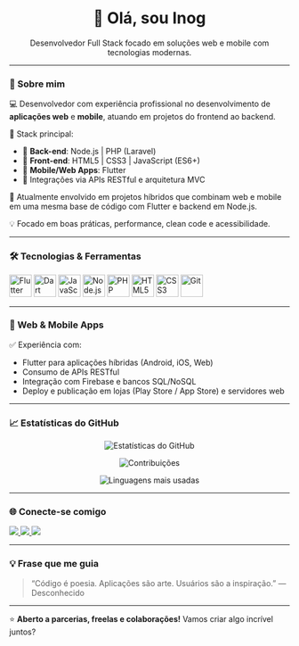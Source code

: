 <h1 align="center">👋 Olá, sou Inog</h1>
<p align="center">
  Desenvolvedor Full Stack focado em soluções web e mobile com tecnologias modernas.
</p>

---

### 🚀 Sobre mim

💻 Desenvolvedor com experiência profissional no desenvolvimento de **aplicações web** e **mobile**, atuando em projetos do frontend ao backend.

🧩 Stack principal:

- 🧠 **Back-end**: Node.js | PHP (Laravel)
- 🎨 **Front-end**: HTML5 | CSS3 | JavaScript (ES6+)
- 📱 **Mobile/Web Apps**: Flutter
- 🔗 Integrações via APIs RESTful e arquitetura MVC

🔭 Atualmente envolvido em projetos híbridos que combinam web e mobile em uma mesma base de código com Flutter e backend em Node.js.

💡 Focado em boas práticas, performance, clean code e acessibilidade.

---

### 🛠️ Tecnologias & Ferramentas

<p align="left">
  <img src="https://cdn.jsdelivr.net/gh/devicons/devicon/icons/flutter/flutter-original.svg" width="40" alt="Flutter" />
  <img src="https://cdn.jsdelivr.net/gh/devicons/devicon/icons/dart/dart-original.svg" width="40" alt="Dart" />
  <img src="https://cdn.jsdelivr.net/gh/devicons/devicon/icons/javascript/javascript-original.svg" width="40" alt="JavaScript" />
  <img src="https://cdn.jsdelivr.net/gh/devicons/devicon/icons/nodejs/nodejs-original.svg" width="40" alt="Node.js" />
  <img src="https://cdn.jsdelivr.net/gh/devicons/devicon/icons/php/php-original.svg" width="40" alt="PHP" />
  <img src="https://cdn.jsdelivr.net/gh/devicons/devicon/icons/html5/html5-original.svg" width="40" alt="HTML5" />
  <img src="https://cdn.jsdelivr.net/gh/devicons/devicon/icons/css3/css3-original.svg" width="40" alt="CSS3" />
  <img src="https://cdn.jsdelivr.net/gh/devicons/devicon/icons/git/git-original.svg" width="40" alt="Git" />
</p>

---

### 📱 Web & Mobile Apps

✅ Experiência com:

- Flutter para aplicações híbridas (Android, iOS, Web)
- Consumo de APIs RESTful
- Integração com Firebase e bancos SQL/NoSQL
- Deploy e publicação em lojas (Play Store / App Store) e servidores web

---

### 📈 Estatísticas do GitHub

<p align="center">
  <img src="https://github-readme-stats.vercel.app/api?username=ismaellnog&show_icons=true&theme=tokyonight" alt="Estatísticas do GitHub" />
</p>
<p align="center">
  <img src="https://github-readme-streak-stats.herokuapp.com/?user=ismaellnog&theme=tokyonight" alt="Contribuições" />
</p>
<p align="center">
  <img src="https://github-readme-stats.vercel.app/api/top-langs/?username=ismaellnog&layout=compact&theme=tokyonight" alt="Linguagens mais usadas" />
</p>

---

### 🌐 Conecte-se comigo

<p align="left">
  <a href="https://www.linkedin.com/in/ismaellnog" target="_blank">
    <img src="https://img.shields.io/badge/-LinkedIn-0A66C2?style=for-the-badge&logo=linkedin&logoColor=white" />
  </a>
  <a href="mailto:ismaell.nog@gmail.com">
    <img src="https://img.shields.io/badge/-Email-EA4335?style=for-the-badge&logo=gmail&logoColor=white" />
  </a>
  <a href="https://inogdev.com" target="_blank">
    <img src="https://img.shields.io/badge/-Portfólio-000000?style=for-the-badge&logo=About.me&logoColor=white" />
  </a>
</p>

---

### 💡 Frase que me guia

> “Código é poesia. Aplicações são arte. Usuários são a inspiração.” — Desconhecido

---

⭐️ **Aberto a parcerias, freelas e colaborações!** Vamos criar algo incrível juntos?
